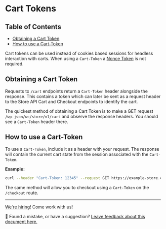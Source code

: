 # Cart Tokens <!-- omit in toc -->

## Table of Contents <!-- omit in toc -->

- [Obtaining a Cart Token](#obtaining-a-cart-token)
- [How to use a Cart-Token](#how-to-use-a-cart-token)

Cart tokens can be used instead of cookies based sessions for headless interaction with carts. When using a `Cart-Token` a  [Nonce Token](nonce-tokens.md) is not required.

## Obtaining a Cart Token

Requests to `/cart` endpoints return a `Cart-Token` header alongside the response. This contains a token which can later be sent as a request header to the Store API Cart and Checkout endpoints to identify the cart.

The quickest method of obtaining a Cart Token is to make a GET request `/wp-json/wc/store/v1/cart` and observe the response headers. You should see a `Cart-Token` header there.

## How to use a Cart-Token

To use a `Cart-Token`, include it as a header with your request. The response will contain the current cart state from the session associated with the `Cart-Token`.

**Example:**

```sh
curl --header "Cart-Token: 12345" --request GET https://example-store.com/wp-json/wc/store/v1/cart
```

The same method will allow you to checkout using a `Cart-Token` on the `/checkout` route.

<!-- FEEDBACK -->

---

[We're hiring!](https://woocommerce.com/careers/) Come work with us!

🐞 Found a mistake, or have a suggestion? [Leave feedback about this document here.](https://github.com/woocommerce/woocommerce/issues/new?assignees=&labels=type%3A+documentation&template=suggestion-for-documentation-improvement-correction.md&title=Feedback%20on%20./src/StoreApi/docs/cart-tokens.md)

<!-- /FEEDBACK -->

